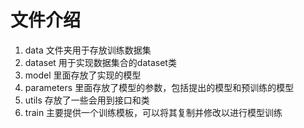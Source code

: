 # 文件介绍
1. data 文件夹用于存放训练数据集
2. dataset 用于实现数据集合的dataset类
3. model 里面存放了实现的模型
4. parameters 里面存放了模型的参数，包括提出的模型和预训练的模型
5. utils 存放了一些会用到接口和类
6. train 主要提供一个训练模板，可以将其复制并修改以进行模型训练